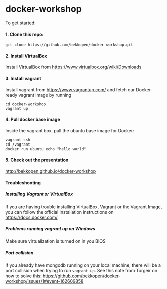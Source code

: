 docker-workshop
===============


To get started:

#### 1. Clone this repo:
```git clone https://github.com/bekkopen/docker-workshop.git```

#### 2. Install VirtualBox
Install VirtualBox from https://www.virtualbox.org/wiki/Downloads

#### 3. Install vagrant
Install vagrant from https://www.vagrantup.com/ and fetch our Docker-ready 
vagrant image by running 
```
cd docker-workshop
vagrant up
```

#### 4. Pull docker base image
Inside the vagrant box, pull the ubuntu base image for Docker:
```
vagrant ssh
cd /vagrant
docker run ubuntu echo "hello world"
```

#### 5. Check out the presentation 
http://bekkopen.github.io/docker-workshop

#### Troubleshooting

##### Installing Vagrant or VirtualBox
If you are having trouble installing VirtualBox, Vagrant or the Vagrant Image, you can follow the official installation instructions on https://docs.docker.com/ 

##### Problems running vagrant up on Windows
Make sure virtualization is turned on in you BIOS

##### Port collision
If you already have mongodb running on your local machine, there will be a port collision when trying to run `vagrant up`. See this note from Torgeir on how to solve this: https://github.com/bekkopen/docker-workshop/issues/1#event-162609858
